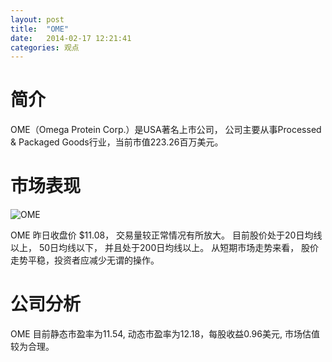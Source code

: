 ```yaml
---
layout: post
title:  "OME"
date:   2014-02-17 12:21:41
categories: 观点
---
```


# 简介
OME（Omega Protein Corp.）是USA著名上市公司，
公司主要从事Processed & Packaged Goods行业，当前市值223.26百万美元。

# 市场表现

![OME](http://finviz.com/chart.ashx?t=OME&ty=c&ta=1&p=d&s=l)

OME 昨日收盘价 $11.08，
交易量较正常情况有所放大。
目前股价处于20日均线以上，
50日均线以下，
并且处于200日均线以上。
从短期市场走势来看，
股价走势平稳，投资者应减少无谓的操作。

# 公司分析
OME 目前静态市盈率为11.54, 动态市盈率为12.18，每股收益0.96美元,
市场估值较为合理。
